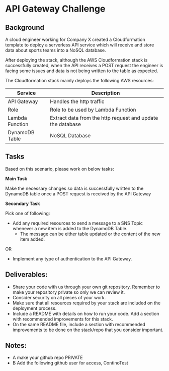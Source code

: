 # API Gateway Challenge

## Background
A cloud engineer working for Company X created a Cloudformation template to deploy a serverless API service which will receive and store data about sports teams into a NoSQL database.

After deploying the stack, although the AWS Cloudformation stack is successfully created, when the API receives a POST request the engineer is facing some issues and data is not being written to the table as expected.

The Cloudformation stack mainly deploys the following AWS resources:

|Service        |Description|
|---------------|-----------|
|API Gateway    |Handles the http traffic|
|Role           |Role to be used by Lambda Function|
|Lambda Function|Extract data from the http request and update the database|
|DynamoDB Table |NoSQL Database|

## Tasks
Based on this scenario, please work on below tasks:

**Main Task**

Make the necessary changes so data is successfully written to the DynamoDB table once a POST request is received by the API Gateway

**Secondary Task**

Pick one of following:
- Add any required resources to send a message to a SNS Topic whenever a new item is added to the DynamoDB Table.
    - The message can be either table updated or the content of the new item added.
    
OR

- Implement any type of authentication to the API Gateway.

## Deliverables:
- Share your code with us through your own git repository. Remember to make your repository
private so only we can review it.
- Consider security on all pieces of your work.
- Make sure that all resources required by your stack are included on the deployment process.
- Include a README with details on how to run your code. Add a section with recommended improvements for this stack.
- On the same README file, include a section with recommended improvements to be done on the stack/repo that you consider important.

## Notes:
- A make your github repo PRIVATE
- B Add the following github user for access, ContinoTest

